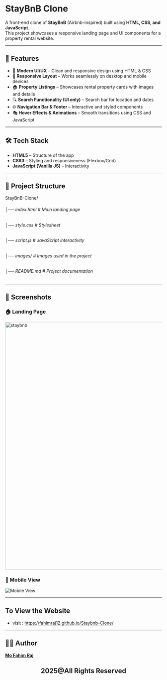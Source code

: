 # StayBnB Clone 

A front-end clone of **StayBnB** (Airbnb-inspired) built using **HTML, CSS, and JavaScript**.  
This project showcases a responsive landing page and UI components for a property rental website.

---

## 🚀 Features

- 🎨 **Modern UI/UX** – Clean and responsive design using HTML & CSS  
- 📱 **Responsive Layout** – Works seamlessly on desktop and mobile devices  
- 🏠 **Property Listings** – Showcases rental property cards with images and details  
- 🔍 **Search Functionality (UI only)** – Search bar for location and dates  
- 🌐 **Navigation Bar & Footer** – Interactive and styled components  
- 🎭 **Hover Effects & Animations** – Smooth transitions using CSS and JavaScript  

---

## 🛠️ Tech Stack

- **HTML5** – Structure of the app  
- **CSS3** – Styling and responsiveness (Flexbox/Grid)  
- **JavaScript (Vanilla JS)** – Interactivity  

---

## 📂 Project Structure
StayBnB-Clone/
###### │── index.html # Main landing page
###### │── style.css # Stylesheet
###### │── script.js # JavaScript interactivity
###### │── images/ # Images used in the project
###### │── README.md # Project documentation

---

## 📸 Screenshots

### 🏠 Landing Page
<img width="1465" height="796" alt="staybnb" src="https://github.com/user-attachments/assets/bca604f2-167f-4e72-a26a-e403e78afce5" />

### 📱 Mobile View
![Mobile View](images/screenshot2.png)

---
## To View the Website
- visit : https://fahimraj12.github.io/Staybnb-Clone/

---
## 👨‍💻 Author

**[Mo Fahim Raj](https://github.com/Fahimraj12)**  

## <Center>2025@All Rights Reserved</center>
